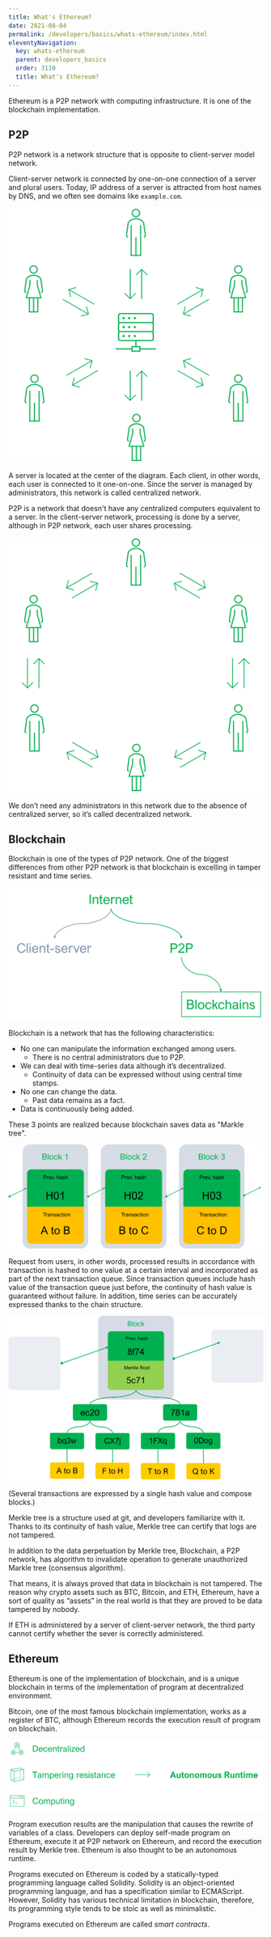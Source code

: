 ```yaml
---
title: What's Ethereum?
date: 2021-08-04
permalink: /developers/basics/whats-ethereum/index.html
eleventyNavigation:
  key: whats-ethereum
  parent: developers_basics
  order: 3110
  title: What's Ethereum?
---
```


Ethereum is a P2P network with computing infrastructure. It is one of the blockchain implementation.

## P2P

P2P network is a network structure that is opposite to client-server model network.

Client-server network is connected by one-on-one connection of a server and plural users. Today, IP address of a server is attracted from host names by DNS, and we often see domains like `example.com`.

![Client Server Network](/content/images/developers/basics/whats-ethereum/client-server.png)

A server is located at the center of the diagram. Each client, in other words, each user is connected to it one-on-one. Since the server is managed by administrators, this network is called centralized network.

P2P is a network that doesn't have any centralized computers equivalent to a server. In the client-server network, processing is done by a server, although in P2P network, each user shares processing.

![P2P Network](/content/images/developers/basics/whats-ethereum/p2p.png)

We don’t need any administrators in this network due to the absence of centralized server, so it’s called decentralized network.

## Blockchain

Blockchain is one of the types of P2P network. One of the biggest differences from other P2P network is that blockchain is excelling in tamper resistant and time series.

![Blockchains under P2P](/content/images/developers/basics/whats-ethereum/p2p-blockchains.png)

Blockchain is a network that has the following characteristics:

- No one can manipulate the information exchanged among users.
  - There is no central administrators due to P2P.
- We can deal with time-series data although it’s decentralized.
  - Continuity of data can be expressed without using central time stamps.
- No one can change the data.
  - Past data remains as a fact.
- Data is continuously being added.

These 3 points are realized because blockchain saves data as "Markle tree".

![Chaining hash](/content/images/developers/basics/whats-ethereum/chaining-hash.png)

Request from users, in other words, processed results in accordance with transaction is hashed to one value at a certain interval and incorporated as part of the next transaction queue. Since transaction queues include hash value of the transaction queue just before, the continuity of hash value is guaranteed without failure. In addition, time series can be accurately expressed thanks to the chain structure.

![Merkle tree](/content/images/developers/basics/whats-ethereum/merkle-tree.png)

(Several transactions are expressed by a single hash value and compose blocks.)

Merkle tree is a structure used at git, and developers familiarize with it. Thanks to its continuity of hash value, Merkle tree can certify that logs are not tampered.

In addition to the data perpetuation by Merkle tree, Blockchain, a P2P network, has algorithm to invalidate operation to generate unauthorized Markle tree (consensus algorithm).

That means, it is always proved that data in blockchain is not tampered. The reason why crypto assets such as BTC, Bitcoin, and ETH, Ethereum, have a sort of quality as “assets” in the real world is that they are proved to be data tampered by nobody.

If ETH is administered by a server of client-server network, the third party cannot certify whether the sever is correctly administered.

## Ethereum

Ethereum is one of the implementation of blockchain, and is a unique blockchain in terms of the implementation of program at decentralized environment.

Bitcoin, one of the most famous blockchain implementation, works as a register of BTC, although Ethereum records the execution result of program on blockchain.

![Ethereum as a Autonomous Runtime](/content/images/developers/basics/whats-ethereum/autonomous-runtime.png)

Program execution results are the manipulation that causes the rewrite of variables of a class. Developers can deploy self-made program on Ethereum, execute it at P2P network on Ethereum, and record the execution result by Merkle tree. Ethereum is also thought to be an autonomous runtime.

Programs executed on Ethereum is coded by a statically-typed programming language called Solidity. Solidity is an object-oriented programming language, and has a specification similar to ECMAScript. However, Solidity has various technical limitation in blockchain, therefore, its programming style tends to be stoic as well as minimalistic.

Programs executed on Ethereum are called _smart contracts_.
